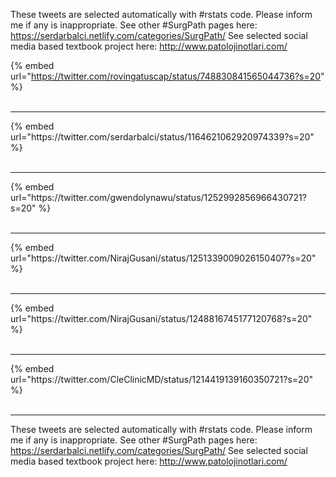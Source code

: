 

These tweets are selected automatically with #rstats code. Please inform me if any is inappropriate.
See other #SurgPath pages here: https://serdarbalci.netlify.com/categories/SurgPath/ 
See selected social media based textbook project here: http://www.patolojinotlari.com/

{% embed url="https://twitter.com/rovingatuscap/status/748830841565044736?s=20" %}<br>
<br>
<hr>
{% embed url="https://twitter.com/serdarbalci/status/1164621062920974339?s=20" %}<br>
<br>
<hr>
{% embed url="https://twitter.com/gwendolynawu/status/1252992856966430721?s=20" %}<br>
<br>
<hr>
{% embed url="https://twitter.com/NirajGusani/status/1251339009026150407?s=20" %}<br>
<br>
<hr>
{% embed url="https://twitter.com/NirajGusani/status/1248816745177120768?s=20" %}<br>
<br>
<hr>
{% embed url="https://twitter.com/CleClinicMD/status/1214419139160350721?s=20" %}<br>
<br>
<hr>


These tweets are selected automatically with #rstats code. Please inform me if any is inappropriate.
See other #SurgPath pages here: https://serdarbalci.netlify.com/categories/SurgPath/ 
See selected social media based textbook project here: http://www.patolojinotlari.com/

